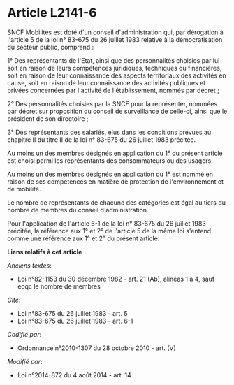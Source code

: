 # Article L2141-6

SNCF Mobilités est doté d'un conseil d'administration qui, par dérogation à l'article 5 de la loi n° 83-675 du 26 juillet
1983 relative à la démocratisation du secteur public, comprend :

1° Des représentants de l'Etat, ainsi que des personnalités choisies par lui soit en raison de leurs compétences juridiques,
techniques ou financières, soit en raison de leur connaissance des aspects territoriaux des activités en cause, soit en
raison de leur connaissance des activités publiques et privées concernées par l'activité de l'établissement, nommés par
décret ;

2° Des personnalités choisies par la SNCF pour la représenter, nommées par décret sur proposition du conseil de surveillance
de celle-ci, ainsi que le président de son directoire ;

3° Des représentants des salariés, élus dans les conditions prévues au chapitre II du titre II de la loi n° 83-675 du 26
juillet 1983 précitée.

Au moins un des membres désignés en application du 1° du présent article est choisi parmi les représentants des consommateurs
ou des usagers.

Au moins un des membres désignés en application du 1° est nommé en raison de ses compétences en matière de protection de
l'environnement et de mobilité.

Le nombre de représentants de chacune des catégories est égal au tiers du nombre de membres du conseil d'administration.

Pour l'application de l'article 6-1 de la loi n° 83-675 du 26 juillet 1983 précitée, la référence aux 1° et 2° de l'article 5
de la même loi s'entend comme une référence aux 1° et 2° du présent article.

**Liens relatifs à cet article**

_Anciens textes_:

  - Loi n°82-1153 du 30 décembre 1982 - art. 21 (Ab), alinéas 1 à 4, sauf ecqc le nombre de membres

_Cite_:

  - Loi n°83-675 du 26 juillet 1983 - art. 5
  - Loi n°83-675 du 26 juillet 1983 - art. 6-1

_Codifié par_:

  - Ordonnance n°2010-1307 du 28 octobre 2010 - art. (V)

_Modifié par_:

  - Loi n°2014-872 du 4 août 2014 - art. 14
